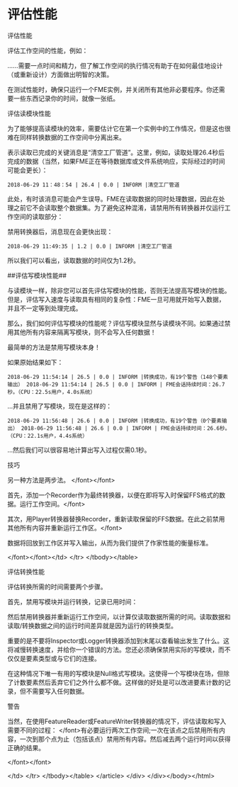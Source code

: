# 评估性能

 评估性能

评估工作空间的性能，例如：

......需要一点时间和精力，但了解工作空间的执行情况有助于在如何最佳地设计（或重新设计）方面做出明智的决策。

在测试性能时，确保只运行一个FME实例，并关闭所有其他非必要程序。你还需要一些东西记录你的时间，就像一张纸。

评估读模块性能

为了能够提高读模块的效率，需要估计它在第一个实例中的工作情况，但是这也很难在同样转换数据的工作空间中分离出来。

表示读取已完成的关键消息是“清空工厂管道”。这里，例如，读取处理26.4秒后完成的数据（当然，如果FME正在等待数据库或文件系统响应，实际经过的时间可能会更长）：

```
2018-06-29 11：48：54 | 26.4 | 0.0 | INFORM |清空工厂管道 
```

此处，有时该消息可能会产生误导。FME在读取数据的同时处理数据，因此在处理之前它不会读取整个数据集。为了避免这种混淆，请禁用所有转换器并仅运行工作空间的读取部分：

禁用转换器后，消息现在会更快出现：

```
2018-06-29 11:49:35 | 1.2 | 0.0 | INFORM |清空工厂管道 
```

所以我们可以看出，读取数据的时间仅为1.2秒。

\#\#评估写模块性能\#\#

与读模块一样，除非您可以首先评估写模块的性能，否则无法提高写模块的性能。但是，评估写入速度与读取具有相同的复杂性：FME一旦可用就开始写入数据，并且不一定等到处理完成。

那么，我们如何评估写模块的性能呢？评估写模块显然与读模块不同。如果通过禁用其他所有内容来隔离写模块，则不会写入任何数据！

最简单的方法是禁用写模块本身！

如果原始结果如下：

```
2018-06-29 11:54:14 | 26.5 | 0.0 | INFORM |转换成功，有19个警告（148个要素输出） 2018-06-29 11:54:14 | 26.5 | 0.0 | INFORM | FME会话持续时间：26.7秒。（CPU：22.5s用户，4.0s系统） 
```

...并且禁用了写模块，现在是这样的：

```
2018-06-29 11:56:48 | 26.6 | 0.0 | INFORM |转换成功，有19个警告（0个要素输出） 2018-06-29 11:56:48 | 26.6 | 0.0 | INFORM | FME会话持续时间：26.6秒。（CPU：22.1s用户，4.4s系统） 
```

...然后我们可以很容易地计算出写入过程仅需0.1秒。

 技巧

另一种方法是两步法。 &lt;/font&gt;&lt;/font&gt;  
  
首先，添加一个Recorder作为最终转换器，以便在即将写入时保留FFS格式的数据。运行工作空间。&lt;/font&gt;  
  
其次，用Player转换器替换Recorder，重新读取保留的FFS数据。在此之前禁用其他所有内容并重新运行工作区。&lt;/font&gt;  
  
数据将回放到工作区并写入输出，从而为我们提供了作家性能的衡量标准。

&lt;/font&gt;&lt;/font&gt;&lt;/td&gt; &lt;/tr&gt; &lt;/tbody&gt;&lt;/table&gt;

评估转换性能

评估转换所需的时间需要两个步骤。

首先，禁用写模块并运行转换，记录已用时间：

然后禁用转换器并重新运行工作空间，以计算仅读取数据所需的时间。读取数据和读取/转换数据之间的运行时间差异就是因为运行的转换类型。

重要的是不要将Inspector或Logger转换器添加到末尾以查看输出发生了什么。这将减慢转换速度，并给你一个错误的方法。您还必须确保禁用实际的写模块，而不仅仅是要素类型或与它们的连接。

在这种情况下唯一有用的写模块是Null格式写模块。这使得一个写模块在场，但除了计数要素然后丢弃它们之外什么都不做。这样做的好处是可以改进要素计数的记录，但不需要写入任何数据。

 警告

当然，在使用FeatureReader或FeatureWriter转换器的情况下，评估读取和写入需要不同的过程： &lt;/font&gt;有必要运行两次工作空间;一次在该点之后禁用所有内容，一次到那个点为止（包括该点）禁用所有内容。然后减去两个运行时间以获得正确的结果。

&lt;/font&gt;&lt;/font&gt;  
  
   
  
&lt;/td&gt; &lt;/tr&gt; &lt;/tbody&gt;&lt;/table&gt; &lt;/article&gt; &lt;/div&gt; &lt;/div&gt;&lt;/body&gt;&lt;/html&gt;

